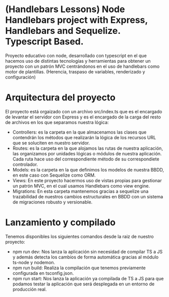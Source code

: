 # (Handlebars Lessons) Node Handlebars project with Express, Handlebars and Sequelize. Typescript Based.
Proyecto educativo con node, desarrollado con typescript en el que hacemos uso de distintas tecnologías y herramientas para obtener un proyecto con un patrón MVC centrándonos en el uso de handlebars como motor de plantillas. (Herencia, traspaso de variables, renderizado y configuración) 

# Arquitectura del proyecto
El proyecto está orgaizado con un archivo src/index.ts que es el encargado de levantar el servidor con Express y es el encargado de la carga del resto de archivos en los que separamos nuestra lógica:

- Controllers: es la carpeta en la que almacenamos las clases que contendrán los métodos que realizarán la lógica de los recursos URL que se soluciten en nuestro servidor.
- Routes: es la carpeta en la que alojamos las rutas de nuestra aplicación, las organizamos por unidades lógicas o módulos de nuestra aplicación. Cada ruta hace uso del correspondiente método de su correspondiete controlador.
- Models: es la carpeta en la que definimos los modelos de nuestra BBDD, en este caso con Sequelize como ORM.
- Views: En este proyecto hacermos uso de vistas propias para gestionar un patrón MVC, en el cual usamos Handlebars como view engine.
- Migrations: En esta carpeta mantenemos gracias a sequelize una trazabilidad de nuestros cambios estructurales en BBDD con un sistema de migraciones robusto y versionable.

# Lanzamiento y compilado
Tenemos disponibles los siguientes comandos desde la raiz de nuestro proyecto:

- npm run dev: Nos lanza la aplicación sin necesidad de compilar TS a JS y además detecta los cambios de forma automática gracias al módulo ts-node y nodemon.
- npm run build: Realiza la compilación que tenemos previamente configurada en tsconfig.json.
- npm run start: Nos lanza la aplicación ya compilada de TS a JS para que podamos testar la aplicación que será desplegada en un entorno de producción real.

